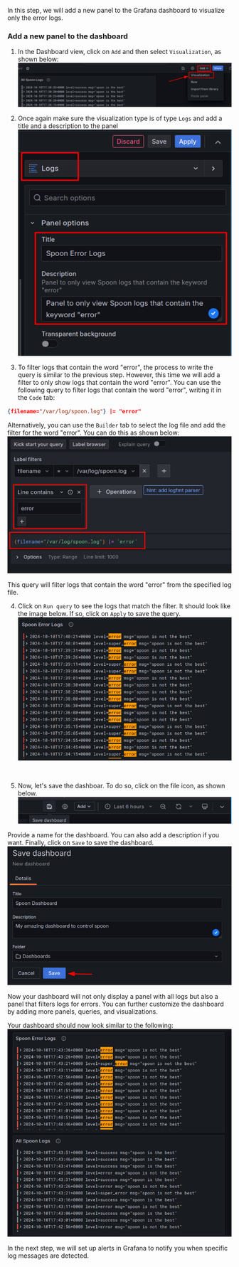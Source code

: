 In this step, we will add a new panel to the Grafana dashboard to visualize only the error logs. 

### Add a new panel to the dashboard

1. In the Dashboard view, click on `Add` and then select `Visualization`, as shown below:
   ![](../assets/add-new-visualization.png)

2. Once again make sure the visualization type is of type `Logs` and add a title and a description to the panel
   ![](../assets/spoon-error-logs.png)

3. To filter logs that contain the word "error", the process to write the query is similar to the previous step. However, this time we will add a filter to only show logs that contain the word "error". You can use the following query to filter logs that contain the word "error", writing it in the `Code` tab:

```json
{filename="/var/log/spoon.log"} |= "error"
```

Alternatively, you can use the `Builder` tab to select the log file and add the filter for the word "error". You can do this as shown below:
   ![](../assets/query-builder-error.png)

This query will filter logs that contain the word "error" from the specified log file.

4. Click on `Run query` to see the logs that match the filter. It should look like the image below. If so, click on `Apply` to save the query.
   ![](../assets/query-results-error.png)

   <br>

5. Now, let's save the dashboar. To do so, click on the file icon, as shown below. 
   ![](../assets/save-dashboard.png)

Provide a name for the dashboard. You can also add a description if you want. Finally, click on `Save` to save the dashboard.
   ![](../assets/save-dashboard-button.png)

Now your dashboard will not only display a panel with all logs but also a panel that filters logs for errors. You can further customize the dashboard by adding more panels, queries, and visualizations. 

Your dashboard should now look similar to the following:
   ![](../assets/dashboard-logs.png)

In the next step, we will set up alerts in Grafana to notify you when specific log messages are detected.
